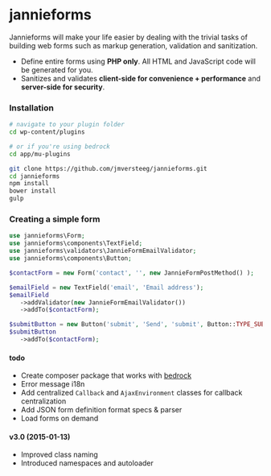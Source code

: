 jannieforms
===========

Jannieforms will make your life easier by dealing with the trivial tasks of building web forms such as markup generation, validation and sanitization.

 - Define entire forms using **PHP only**. All HTML and JavaScript code will be generated for you.
 - Sanitizes and validates **client-side for convenience + performance** and **server-side for security**.

### Installation

```bash
# navigate to your plugin folder
cd wp-content/plugins

# or if you're using bedrock
cd app/mu-plugins

git clone https://github.com/jmversteeg/jannieforms.git
cd jannieforms
npm install
bower install
gulp
```

### Creating a simple form

```php
use jannieforms\Form;
use jannieforms\components\TextField;
use jannieforms\validators\JannieFormEmailValidator;
use jannieforms\components\Button;

$contactForm = new Form('contact', '', new JannieFormPostMethod() );

$emailField = new TextField('email', 'Email address');
$emailField
   ->addValidator(new JannieFormEmailValidator())
   ->addTo($contactForm);

$submitButton = new Button('submit', 'Send', 'submit', Button::TYPE_SUBMIT);
$submitButton
   ->addTo($contactForm);
```

#### todo

 - Create composer package that works with [bedrock](https://github.com/roots/bedrock)
 - Error message i18n
 - Add centralized `Callback` and `AjaxEnvironment` classes for callback centralization
 - Add JSON form definition format specs & parser
 - Load forms on demand

#### v3.0 (2015-01-13)

 - Improved class naming
 - Introduced namespaces and autoloader